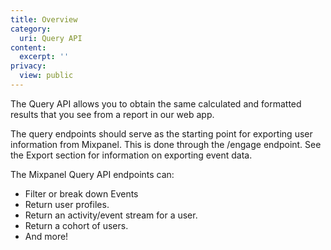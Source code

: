 ```yaml
---
title: Overview
category:
  uri: Query API
content:
  excerpt: ''
privacy:
  view: public
---
```

The Query API allows you to obtain the same calculated and formatted results that you see from a report in our web app.

The query endpoints should serve as the starting point for exporting user information from Mixpanel. This is done through the /engage endpoint. See the Export section for information on exporting event data.

The Mixpanel Query API endpoints can:

* Filter or break down Events
* Return user profiles.
* Return an activity/event stream for a user.
* Return a cohort of users.
* And more!

